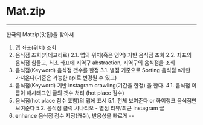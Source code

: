 # Mat.zip
---
한국의 Matzip(맛집)을 찾아서
1. 맵 좌표(위치) 조회
2. 음식점 조회(카테고리로)
  2.1. 맵의 위치(혹은 영역) 기반 음식점 조회
  2.2. 좌표의 음식점 힘들고, 최초 좌표에 지역구 abstraction, 지역구의 음식점을 조회
3. 음식점(Keyword) 음식점 갯수를 한정
  3.1. 별점 기준으로 Sorting 음식점 n개만 가져온다(기준은 가능한 api로 변경될 수 있고)
4. 음식점(Keyword) 기반 instagram crawling(기간을 한정) 을 한다.
  4.1. 음식점 이름이 해시태그인 글의 갯수 처리 (hot place 점수)
5. 음식점(hot place 점수 포함)의  맵에 표시
  5.1. 전체 보여준다 or 하이랭크 음식점만 보여준다
  5.2. 음식점 클릭 시나리오 - 별점 리뷰/최근 instagram 글
6. enhance 음식점 점수 저장(캐쉬), 반응성을 빠르게
--
